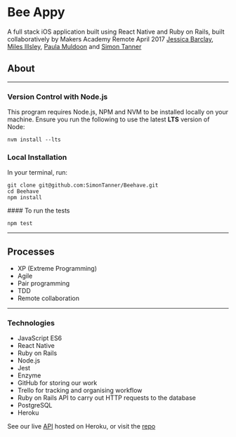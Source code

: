 # Bee Appy
A full stack iOS application built using React Native and Ruby on Rails, built collaboratively by Makers Academy Remote April 2017 [Jessica Barclay](https://github.com/JessicaBarclay), [Miles Illsley](https://github.com/milesillsley), [Paula Muldoon](https://github.com/pmuldoon86) and [Simon Tanner](https://github.com/SimonTanner)

## About

---

### Version Control with Node.js
This program requires Node.js, NPM and NVM to be installed locally on your machine.
Ensure you run the following to use the latest **LTS** version of Node:
```
nvm install --lts
```
### Local Installation
In your terminal, run:
```
git clone git@github.com:SimonTanner/Beehave.git
cd Beehave
npm install
```

#### To run the tests

```
npm test
```

---
## Processes
* XP (Extreme Programming)
* Agile
* Pair programming
* TDD
* Remote collaboration

---

### Technologies

* JavaScript ES6
* React Native
* Ruby on Rails
* Node.js
* Jest
* Enzyme
* GitHub for storing our work
* Trello for tracking and organising workflow
* Ruby on Rails API to carry out HTTP requests to the database
* PostgreSQL
* Heroku


See our live [API](https://bee-appy.herokuapp.com/) hosted on Heroku, or visit the [repo](https://github.com/pmuldoon86/beeAppy_api)
